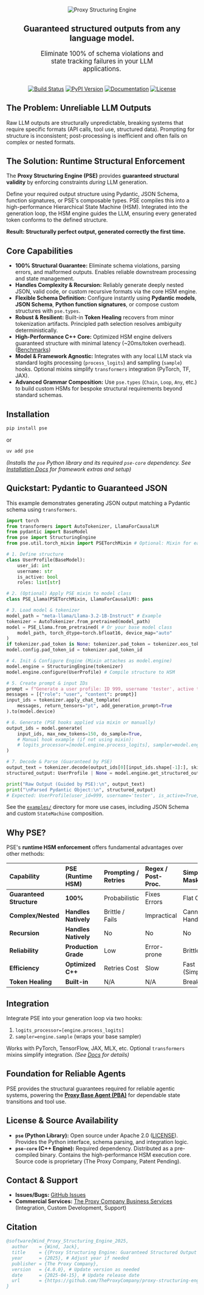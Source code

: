 <p align="center">
  <img src="logo.png" alt="Proxy Structuring Engine" style="object-fit: contain; max-width: 50%; padding-top: 20px;"/>
</p>

<h2 align="center">
  <strong>Guaranteed structured outputs from any language model.</strong>
</h2>

<p align="center" style="font-size: 1.2em; width: 350px; margin: 0 auto; padding-bottom: 20px;">
  Eliminate 100% of schema violations and state tracking failures in your LLM applications.
</p>

<p align="center">
  <a href="https://github.com/TheProxyCompany/proxy-structuring-engine/actions/workflows/python-app.yml"><img src="https://github.com/TheProxyCompany/proxy-structuring-engine/actions/workflows/python-app.yml/badge.svg" alt="Build Status"></a>
  <a href="https://pypi.org/project/pse/"><img src="https://img.shields.io/pypi/v/pse.svg" alt="PyPI Version"></a>
  <a href="https://docs.theproxycompany.com/pse/"><img src="https://img.shields.io/badge/docs-latest-blue.svg" alt="Documentation"></a>
  <a href="https://github.com/TheProxyCompany/proxy-structuring-engine/blob/main/LICENSE"><img src="https://img.shields.io/badge/license-Apache%202.0-blue.svg" alt="License"></a>
</p>

## The Problem: Unreliable LLM Outputs

Raw LLM outputs are structurally unpredictable, breaking systems that require specific formats (API calls, tool use, structured data). Prompting for structure is inconsistent; post-processing is inefficient and often fails on complex or nested formats.

## The Solution: Runtime Structural Enforcement

The **Proxy Structuring Engine (PSE)** provides **guaranteed structural validity** by enforcing constraints *during* LLM generation.

Define your required output structure using Pydantic, JSON Schema, function signatures, or PSE's composable types. PSE compiles this into a high-performance Hierarchical State Machine (HSM). Integrated into the generation loop, the HSM engine guides the LLM, ensuring every generated token conforms to the defined structure.

**Result: Structurally perfect output, generated correctly the first time.**

## Core Capabilities

*   **100% Structural Guarantee:** Eliminate schema violations, parsing errors, and malformed outputs. Enables reliable downstream processing and state management.
*   **Handles Complexity & Recursion:** Reliably generate deeply nested JSON, valid code, or custom recursive formats via the core HSM engine.
*   **Flexible Schema Definition:** Configure instantly using **Pydantic models**, **JSON Schema**, **Python function signatures**, or compose custom structures with `pse.types`.
*   **Robust & Resilient:** Built-in **Token Healing** recovers from minor tokenization artifacts. Principled path selection resolves ambiguity deterministically.
*   **High-Performance C++ Core:** Optimized HSM engine delivers guaranteed structure with minimal latency (~20ms/token overhead). ([Benchmarks](https://github.com/TheProxyCompany/llm-structured-output-benchmarks))
*   **Model & Framework Agnostic:** Integrates with any local LLM stack via standard logits processing (`process_logits`) and sampling (`sample`) hooks. Optional mixins simplify `transformers` integration (PyTorch, TF, JAX).
*   **Advanced Grammar Composition:** Use `pse.types` (`Chain`, `Loop`, `Any`, etc.) to build custom HSMs for bespoke structural requirements beyond standard schemas.

## Installation

```bash
pip install pse
```
or
```bash
uv add pse
```
*(Installs the `pse` Python library and its required `pse-core` dependency. See [Installation Docs](https://docs.theproxycompany.com/pse/getting-started/installation/) for framework extras and setup)*

## Quickstart: Pydantic to Guaranteed JSON

This example demonstrates generating JSON output matching a Pydantic schema using `transformers`.

```python
import torch
from transformers import AutoTokenizer, LlamaForCausalLM
from pydantic import BaseModel
from pse import StructuringEngine
from pse.util.torch_mixin import PSETorchMixin # Optional: Mixin for easy HF integration

# 1. Define structure
class UserProfile(BaseModel):
    user_id: int
    username: str
    is_active: bool
    roles: list[str]

# 2. (Optional) Apply PSE mixin to model class
class PSE_Llama(PSETorchMixin, LlamaForCausalLM): pass

# 3. Load model & tokenizer
model_path = "meta-llama/Llama-3.2-1B-Instruct" # Example
tokenizer = AutoTokenizer.from_pretrained(model_path)
model = PSE_Llama.from_pretrained( # Or your base model class
    model_path, torch_dtype=torch.bfloat16, device_map="auto"
)
if tokenizer.pad_token is None: tokenizer.pad_token = tokenizer.eos_token
model.config.pad_token_id = tokenizer.pad_token_id

# 4. Init & Configure Engine (Mixin attaches as model.engine)
model.engine = StructuringEngine(tokenizer)
model.engine.configure(UserProfile) # Compile structure to HSM

# 5. Create prompt & input IDs
prompt = f"Generate a user profile: ID 999, username 'tester', active true, roles ['qa', 'dev']. Output ONLY the JSON."
messages = [{"role": "user", "content": prompt}]
input_ids = tokenizer.apply_chat_template(
    messages, return_tensors="pt", add_generation_prompt=True
).to(model.device)

# 6. Generate (PSE hooks applied via mixin or manually)
output_ids = model.generate(
    input_ids, max_new_tokens=150, do_sample=True,
    # Manual hook example (if not using mixin):
    # logits_processor=[model.engine.process_logits], sampler=model.engine.sample
)

# 7. Decode & Parse (Guaranteed by PSE)
output_text = tokenizer.decode(output_ids[0][input_ids.shape[-1]:], skip_special_tokens=True)
structured_output: UserProfile | None = model.engine.get_structured_output(UserProfile)

print("Raw Output (Guided by PSE):\n", output_text)
print("\nParsed Pydantic Object:\n", structured_output)
# Expected: UserProfile(user_id=999, username='tester', is_active=True, roles=['qa', 'dev'])
```

See the [`examples/`](examples/) directory for more use cases, including JSON Schema and custom `StateMachine` composition.

## Why PSE?

PSE's **runtime HSM enforcement** offers fundamental advantages over other methods:

| Capability                | PSE (Runtime HSM)     | Prompting / Retries   | Regex / Post-Proc.  | Simple Masking      |
| :------------------------ | :-------------------- | :-------------------- | :------------------ | :------------------ |
| **Guaranteed Structure**  | **100%**              | Probabilistic         | Fixes Errors        | Flat Only           |
| **Complex/Nested**        | **Handles Natively**  | Brittle / Fails       | Impractical         | Cannot Handle       |
| **Recursion**             | **Handles Natively**  | No                    | No                  | No                  |
| **Reliability**           | **Production Grade**  | Low                   | Error-prone         | Brittle             |
| **Efficiency**            | **Optimized C++**     | Retries Cost          | Slow                | Fast (Simple)       |
| **Token Healing**         | **Built-in**          | N/A                   | N/A                 | Breaks              |

## Integration

Integrate PSE into your generation loop via two hooks:
1.  `logits_processor=[engine.process_logits]`
2.  `sampler=engine.sample` (wraps your base sampler)

Works with PyTorch, TensorFlow, JAX, MLX, etc. Optional `transformers` mixins simplify integration. *(See [Docs](https://docs.theproxycompany.com/pse/) for details)*

## Foundation for Reliable Agents

PSE provides the structural guarantees required for reliable agentic systems, powering the **[Proxy Base Agent (PBA)](https://github.com/TheProxyCompany/proxy-base-agent)** for dependable state transitions and tool use.

## License & Source Availability

*   **`pse` (Python Library):** Open source under Apache 2.0 ([LICENSE](LICENSE)). Provides the Python interface, schema parsing, and integration logic.
*   **`pse-core` (C++ Engine):** Required dependency. Distributed as a pre-compiled binary. Contains the high-performance HSM execution core. Source code is proprietary (The Proxy Company, Patent Pending).

## Contact & Support

*   **Issues/Bugs:** [GitHub Issues](https://github.com/TheProxyCompany/proxy-structuring-engine/issues)
*   **Commercial Services:** [The Proxy Company Business Services](https://theproxycompany.com/business) (Integration, Custom Development, Support)

## Citation

```bibtex
@software{Wind_Proxy_Structuring_Engine_2025,
  author    = {Wind, Jack},
  title     = {{Proxy Structuring Engine: Guaranteed Structured Output from Language Models via Runtime Hierarchical State Machine Enforcement}},
  year      = {2025}, # Adjust year if needed
  publisher = {The Proxy Company},
  version   = {4.0.0}, # Update version as needed
  date      = {2025-04-15}, # Update release date
  url       = {https://github.com/TheProxyCompany/proxy-structuring-engine}
}
```
